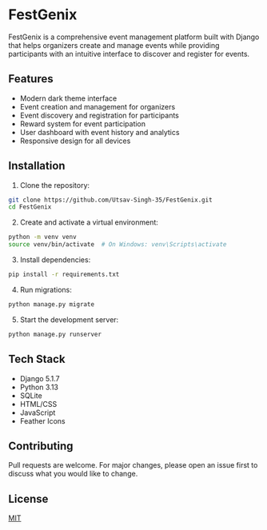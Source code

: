 # FestGenix

FestGenix is a comprehensive event management platform built with Django that helps organizers create and manage events while providing participants with an intuitive interface to discover and register for events.

## Features

- Modern dark theme interface
- Event creation and management for organizers
- Event discovery and registration for participants
- Reward system for event participation
- User dashboard with event history and analytics
- Responsive design for all devices

## Installation

1. Clone the repository:
```bash
git clone https://github.com/Utsav-Singh-35/FestGenix.git
cd FestGenix
```

2. Create and activate a virtual environment:
```bash
python -m venv venv
source venv/bin/activate  # On Windows: venv\Scripts\activate
```

3. Install dependencies:
```bash
pip install -r requirements.txt
```

4. Run migrations:
```bash
python manage.py migrate
```

5. Start the development server:
```bash
python manage.py runserver
```

## Tech Stack

- Django 5.1.7
- Python 3.13
- SQLite
- HTML/CSS
- JavaScript
- Feather Icons

## Contributing

Pull requests are welcome. For major changes, please open an issue first to discuss what you would like to change.

## License

[MIT](https://choosealicense.com/licenses/mit/) 